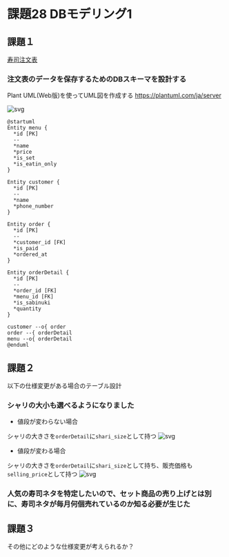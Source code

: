 # 課題28 DBモデリング1

## 課題１

[寿司注文表](https://github.com/praha-inc/praha-challenge-templates/blob/master/db/design/sushi.png)

### 注文表のデータを保存するためのDBスキーマを設計する

Plant UML(Web版)を使ってUML図を作成する
https://plantuml.com/ja/server


![svg](http://www.plantuml.com/plantuml/svg/XP4zRiCm38LtdK9p0Tt1GzkbI_UY46YBG8bQb2jHWs7qxWcLEB2D15diHrBlU_hfYa2M6aVpna8osuXSxMAiVQ5Wlpu_li_IEQqP8kf_oZGqGSKNbAj246AVU9pDlrbXGosI8kOdm9_4wBd67lF6d79uv5ovNWVlEcXxc822okR4u46Ek5SKeF4kL5rxebx58Q50Jrn_ISk_2esi6RU3EfUMIvJHhpQMRRHHgAxQTplae8zm0W00)

```plantuml
@startuml
Entity menu {
  *id [PK]
  --
  *name
  *price
  *is_set
  *is_eatin_only
}

Entity customer {
  *id [PK]
  --
  *name
  *phone_number
}

Entity order {
  *id [PK]
  --
  *customer_id [FK]
  *is_paid
  *ordered_at
}

Entity orderDetail {
  *id [PK]
  --
  *order_id [FK]
  *menu_id [FK]
  *is_sabinuki
  *quantity
}

customer --o{ order
order --{ orderDetail
menu --o{ orderDetail
@enduml
```

## 課題２

以下の仕様変更がある場合のテーブル設計


### シャリの大小も選べるようになりました

- 値段が変わらない場合


シャリの大きさを`orderDetail`に`shari_size`として持つ
![svg](http://www.plantuml.com/plantuml/svg/XP31Ji0W38RlF0Ld4zvX1_NYnRinf1jDrWXbGZdCnNVNeZFRel6o_MtvlxymL84YBKLpnqAoseJSx6QilQ5WdnuVdZ-bSrep9DJ_KcZgWgglADyAGOXzvhYQTxF3fbOb9op_0EVCwBcb4Sl1d4luoxbplGxkTT1tM822okx4u46kk5iKeFWhL5rdeZx59Q72IDnUICiwGo5VwGsrUctGSpJnvzhEvUqhsEXN6zjn4QCHUkhS7P13I_43)

- 値段が変わる場合


シャリの大きさを`orderDetail`に`shari_size`として持ち、販売価格も`selling_price`として持つ
![svg](http://www.plantuml.com/plantuml/svg/XL2zJiGm3Dxp59bFkdUu0LXOs16AV8r5BHAdnCvGAjwTEb1KAX1Byldd-v4leb2rvUHkMKbddv6RNvpt9uh-yU7-QONdizKC6UsVAWqTa0H1_K88IXmAfzczkqriQA8bO_r7S2oCWLk-OjsHIur_CJVTO8Cx6_GC4r0qs9aO0-XHxWOLAFqksXVsYdQAWuF0bRYza9KoGgKWz8Rk99WIyNFulirhWsvh0RQqgqzPFdCuUwsnx7CvSxIjdzqBScmvVG00)

### 人気の寿司ネタを特定したいので、セット商品の売り上げとは別に、寿司ネタが毎月何個売れているのか知る必要が生じた


## 課題３

その他にどのような仕様変更が考えられるか？



